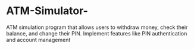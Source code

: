 # ATM-Simulator-
ATM simulation program that allows users to withdraw money, check their balance, and change their PIN. Implement features like PIN authentication and account management
